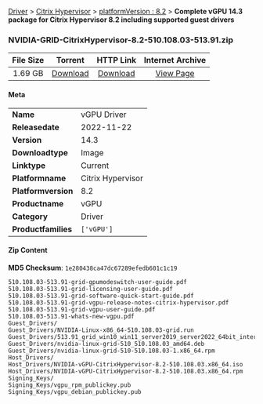 
[Driver](/README.md)  >  [Citrix Hypervisor](/index/Driver/Citrix_Hypervisor.md)  >  [platformVersion : 8.2](/index/Driver/Citrix_Hypervisor/8.2.md)  >  **Complete vGPU 14.3 package for Citrix Hypervisor 8.2 including supported guest drivers**


### NVIDIA-GRID-CitrixHypervisor-8.2-510.108.03-513.91.zip

| **File Size** | **Torrent**  | **HTTP Link** | **Internet Archive** |
|:-------------:|:------------:|:-------------:|:--------------------:|
| 1.69 GB |  [Download](https://archive.org/download/nvgpu_NVIDIA-GRID-CitrixHypervisor-8.2-510.108.03-513.91.zip/nvgpu_NVIDIA-GRID-CitrixHypervisor-8.2-510.108.03-513.91.zip_archive.torrent)       | [Download](https://archive.org/compress/nvgpu_NVIDIA-GRID-CitrixHypervisor-8.2-510.108.03-513.91.zip) | [View Page](https://archive.org/details/nvgpu_NVIDIA-GRID-CitrixHypervisor-8.2-510.108.03-513.91.zip)       |

#### Meta

<table>
<tr><td><strong>Name</strong></td><td>vGPU Driver</td></tr>
<tr><td><strong>Releasedate</strong></td><td>2022-11-22</td></tr>
<tr><td><strong>Version</strong></td><td>14.3</td></tr>
<tr><td><strong>Downloadtype</strong></td><td>Image</td></tr>
<tr><td><strong>Linktype</strong></td><td>Current</td></tr>
<tr><td><strong>Platformname</strong></td><td>Citrix Hypervisor</td></tr>
<tr><td><strong>Platformversion</strong></td><td>8.2</td></tr>
<tr><td><strong>Productname</strong></td><td>vGPU</td></tr>
<tr><td><strong>Category</strong></td><td>Driver</td></tr>
<tr><td><strong>Productfamilies</strong></td><td><code>['vGPU']</code></td></tr>
</table>

#### Zip Content

**MD5 Checksum**: `1e280438ca47dc67289efedb601c1c19`

```text
510.108.03-513.91-grid-gpumodeswitch-user-guide.pdf
510.108.03-513.91-grid-licensing-user-guide.pdf
510.108.03-513.91-grid-software-quick-start-guide.pdf
510.108.03-513.91-grid-vgpu-release-notes-citrix-hypervisor.pdf
510.108.03-513.91-grid-vgpu-user-guide.pdf
510.108.03-513.91-whats-new-vgpu.pdf
Guest_Drivers/
Guest_Drivers/NVIDIA-Linux-x86_64-510.108.03-grid.run
Guest_Drivers/513.91_grid_win10_win11_server2019_server2022_64bit_international.exe
Guest_Drivers/nvidia-linux-grid-510_510.108.03_amd64.deb
Guest_Drivers/nvidia-linux-grid-510-510.108.03-1.x86_64.rpm
Host_Drivers/
Host_Drivers/NVIDIA-vGPU-CitrixHypervisor-8.2-510.108.03.x86_64.iso
Host_Drivers/NVIDIA-vGPU-CitrixHypervisor-8.2-510.108.03.x86_64.rpm
Signing_Keys/
Signing_Keys/vgpu_rpm_publickey.pub
Signing_Keys/vgpu_debian_publickey.pub
```
